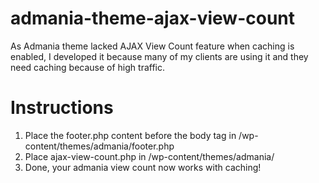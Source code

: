# admania-theme-ajax-view-count
As Admania theme lacked AJAX View Count feature when caching is enabled, I developed it because many of my clients are using it and they need caching because of high traffic.

# Instructions

1. Place the footer.php content before the body tag in /wp-content/themes/admania/footer.php
2. Place ajax-view-count.php in /wp-content/themes/admania/
3. Done, your admania view count now works with caching!
